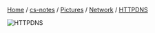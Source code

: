 [Home](https://mengxianbin.github.io) /
[cs-notes](https://mengxianbin.github.io/cs-notes/site) /
[Pictures](https://mengxianbin.github.io/cs-notes/site/Pictures) /
[Network](https://mengxianbin.github.io/cs-notes/site/Pictures/Network) /
[HTTPDNS](https://mengxianbin.github.io/cs-notes/site/Pictures/Network/HTTPDNS)

![HTTPDNS](https://mengxianbin.github.io/cs-notes/./Pictures/Network/HTTPDNS.png)